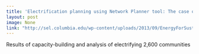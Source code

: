 ```yaml
---
title: 'Electrification planning using Network Planner tool: The case of Ghana '
layout: post
image: None
link: "http://sel.columbia.edu/wp-content/uploads/2013/09/EnergyForSustainableDevelopment-ElectrificationPlanningInGhana-KemausuorEtAl.pdf"
---
```


Results of capacity-building and analysis of electrifying 2,600 communities
       
